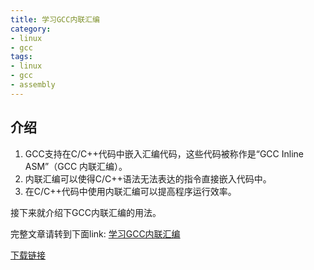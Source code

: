 ```yaml
---
title: 学习GCC内联汇编
category:
- linux
- gcc
tags:
- linux 
- gcc
- assembly
---
```


## 介绍

1. GCC支持在C/C++代码中嵌入汇编代码，这些代码被称作是“GCC Inline ASM”（GCC 内联汇编）。
2.  内联汇编可以使得C/C++语法无法表达的指令直接嵌入代码中。
3.  在C/C++代码中使用内联汇编可以提高程序运行效率。

接下来就介绍下GCC内联汇编的用法。

<!--more-->

完整文章请转到下面link:
[学习GCC内联汇编](https://github.com/kulong0105/kulong0105.github.io/blob/master/documents/%E5%AD%A6%E4%B9%A0GCC%E5%86%85%E8%81%94%E6%B1%87%E7%BC%96.pdf)

[下载链接](https://github.com/kulong0105/kulong0105.github.io/raw/master/documents/%E5%AD%A6%E4%B9%A0GCC%E5%86%85%E8%81%94%E6%B1%87%E7%BC%96.pdf)
